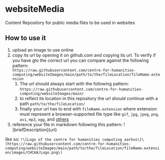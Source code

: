# websiteMedia

Content Repository for public media files to be used in websites

## How to use it
1. upload an image to use online  
1. copy its url by opening it on github.com and copying its url. To verify if you have gto the correct url you can compare against the following pattern:  
 ```https://raw.githubusercontent.com/centre-for-humanities-computing/websiteImages/main/path/to/the/fileLocation/fileName.extension```
    1. The url should always start with the following pattern:  
```https://raw.githubusercontent.com/centre-for-humanities-computing/websiteImages/main/```  
    1. to reflect its location in this repository the url should continue with a path 
```path/to/the/fileLocation/```   
    1. finally your url has to end with `fileName.extension` where extension must represent a browser-supported file type like `gif`, `jpg`, `jpeg`, `png`, `avi`, `mp3`, `ogg`, and [others](https://www.w3schools.com/html/html_media.asp)  
1. reference your file in markdown following this pattern: !\[briefDescription\]\(url\)

like so: 
```!\[Logo of the centre for humanities computing aarhus\]\(https://raw.githubusercontent.com/centre-for-humanities-computing/websiteImages/main/path/to/the/fileLocation/fileName.extension/images/CHCAA/Logo.png\)```
